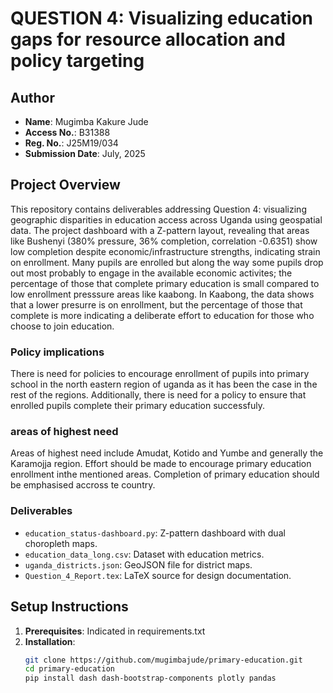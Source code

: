 # QUESTION 4: Visualizing education gaps for resource allocation and policy targeting

## Author
- **Name**: Mugimba Kakure Jude
- **Access No.**: B31388
- **Reg. No.**: J25M19/034
- **Submission Date**: July, 2025

## Project Overview
This repository contains deliverables addressing Question 4: visualizing geographic disparities in education access across Uganda using geospatial data. The project dashboard with a Z-pattern layout, revealing that areas like Bushenyi (380% pressure, 36% completion, correlation -0.6351) show low completion despite economic/infrastructure strengths, indicating strain on enrollment. Many pupils are enrolled but along the way some pupils drop out most probably to engage in the available economic activites; the percentage of those that complete primary education is small compared to  low enrollment presssure areas like kaabong. In Kaabong, the data shows that a lower presurre is on enrollment, but the percentage of those that complete is more indicating a deliberate effort to education for those who choose to join education.

### Policy implications
There is need for policies to encourage enrollment of pupils into primary school in the north eastern region of uganda as it has been the case in the rest of the regions. Additionally, there is need for a policy to ensure that enrolled pupils complete their primary education successfuly. 

### areas of highest need
Areas of highest need include Amudat, Kotido and Yumbe and generally the Karamojja region. Effort should be made to encourage primary education enrollment inthe mentioned areas. Completion of primary education should be emphasised accross te country. 

### Deliverables
- `education_status-dashboard.py`: Z-pattern dashboard with dual choropleth maps.
- `education_data_long.csv`: Dataset with education metrics.
- `uganda_districts.json`: GeoJSON file for district maps.
- `Question_4_Report.tex`: LaTeX source for design documentation.

## Setup Instructions
1. **Prerequisites**: Indicated in requirements.txt
2. **Installation**:
   ```bash
   git clone https://github.com/mugimbajude/primary-education.git
   cd primary-education
   pip install dash dash-bootstrap-components plotly pandas